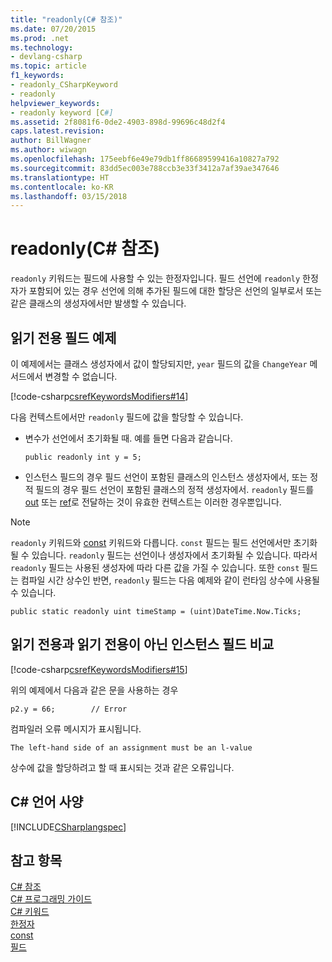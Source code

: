 ```yaml
---
title: "readonly(C# 참조)"
ms.date: 07/20/2015
ms.prod: .net
ms.technology:
- devlang-csharp
ms.topic: article
f1_keywords:
- readonly_CSharpKeyword
- readonly
helpviewer_keywords:
- readonly keyword [C#]
ms.assetid: 2f8081f6-0de2-4903-898d-99696c48d2f4
caps.latest.revision: 
author: BillWagner
ms.author: wiwagn
ms.openlocfilehash: 175eebf6e49e79db1ff86689599416a10827a792
ms.sourcegitcommit: 83dd5ec003e788ccb3e33f3412a7af39ae347646
ms.translationtype: HT
ms.contentlocale: ko-KR
ms.lasthandoff: 03/15/2018
---
```

# <a name="readonly-c-reference"></a>readonly(C# 참조)
`readonly` 키워드는 필드에 사용할 수 있는 한정자입니다. 필드 선언에 `readonly` 한정자가 포함되어 있는 경우 선언에 의해 추가된 필드에 대한 할당은 선언의 일부로서 또는 같은 클래스의 생성자에서만 발생할 수 있습니다.  
  
## <a name="readonly-field-example"></a>읽기 전용 필드 예제  
 이 예제에서는 클래스 생성자에서 값이 할당되지만, `year` 필드의 값을 `ChangeYear` 메서드에서 변경할 수 없습니다.  
  
 [!code-csharp[csrefKeywordsModifiers#14](../../../csharp/language-reference/keywords/codesnippet/CSharp/readonly_1.cs)]  
  
 다음 컨텍스트에서만 `readonly` 필드에 값을 할당할 수 있습니다.  
  
-   변수가 선언에서 초기화될 때. 예를 들면 다음과 같습니다.  
  
    ```  
    public readonly int y = 5;  
    ```  
  
-   인스턴스 필드의 경우 필드 선언이 포함된 클래스의 인스턴스 생성자에서, 또는 정적 필드의 경우 필드 선언이 포함된 클래스의 정적 생성자에서. `readonly` 필드를 [out](../../../csharp/language-reference/keywords/out-parameter-modifier.md) 또는 [ref](../../../csharp/language-reference/keywords/ref.md)로 전달하는 것이 유효한 컨텍스트는 이러한 경우뿐입니다.  
  
> [!NOTE]
>  `readonly` 키워드와 [const](../../../csharp/language-reference/keywords/const.md) 키워드와 다릅니다. `const` 필드는 필드 선언에서만 초기화될 수 있습니다. `readonly` 필드는 선언이나 생성자에서 초기화될 수 있습니다. 따라서 `readonly` 필드는 사용된 생성자에 따라 다른 값을 가질 수 있습니다. 또한 `const` 필드는 컴파일 시간 상수인 반면, `readonly` 필드는 다음 예제와 같이 런타임 상수에 사용될 수 있습니다.  
  
```  
public static readonly uint timeStamp = (uint)DateTime.Now.Ticks;  
```  
  
## <a name="comparing-readonly-and-non-readonly-instance-fields"></a>읽기 전용과 읽기 전용이 아닌 인스턴스 필드 비교  
 [!code-csharp[csrefKeywordsModifiers#15](../../../csharp/language-reference/keywords/codesnippet/CSharp/readonly_2.cs)]  
  
 위의 예제에서 다음과 같은 문을 사용하는 경우  
  
 `p2.y = 66;        // Error`  
  
 컴파일러 오류 메시지가 표시됩니다.  
  
 `The left-hand side of an assignment must be an l-value`  
  
 상수에 값을 할당하려고 할 때 표시되는 것과 같은 오류입니다.  
  
## <a name="c-language-specification"></a>C# 언어 사양  
 [!INCLUDE[CSharplangspec](~/includes/csharplangspec-md.md)]  
  
## <a name="see-also"></a>참고 항목  
 [C# 참조](../../../csharp/language-reference/index.md)  
 [C# 프로그래밍 가이드](../../../csharp/programming-guide/index.md)  
 [C# 키워드](../../../csharp/language-reference/keywords/index.md)  
 [한정자](../../../csharp/language-reference/keywords/modifiers.md)  
 [const](../../../csharp/language-reference/keywords/const.md)  
 [필드](../../../csharp/programming-guide/classes-and-structs/fields.md)
